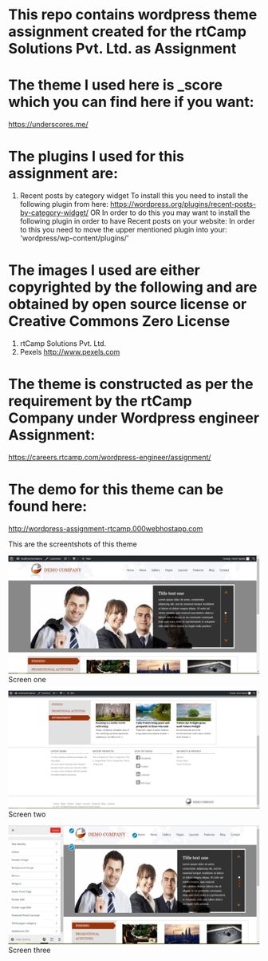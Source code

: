 # This repo contains wordpress theme assignment created for the rtCamp Solutions Pvt. Ltd. as Assignment

# The theme I used here is _score which you can find here if you want:
https://underscores.me/

# The plugins I used for this assignment are: 
1)  Recent posts by category widget
To install this you need to install the following plugin from here:
https://wordpress.org/plugins/recent-posts-by-category-widget/
OR
In order to do this you may want to install the following plugin in order to have Recent posts  on your website:
In order to this you need to move the upper mentioned plugin into your: 'wordpress/wp-content/plugins/'

# The images I used are either copyrighted by the following and are obtained by open source license or Creative Commons Zero License
1)  rtCamp Solutions Pvt. Ltd.
2)  Pexels http://www.pexels.com

# The theme is constructed as per the requirement by the rtCamp Company under Wordpress engineer Assignment: 
https://careers.rtcamp.com/wordpress-engineer/assignment/

# The demo for this theme can be found here:
http://wordpress-assignment-rtcamp.000webhostapp.com

This are the screentshots of this theme

![Alt text](https://github.com/Harsh-Ajudia/rtCamp-Wordpress-Engineer-Assignment/blob/master/screens/1.PNG "Screen one")
Screen one

![Alt text](https://github.com/Harsh-Ajudia/rtCamp-Wordpress-Engineer-Assignment/blob/master/screens/2.PNG "Screen two")
Screen two

![Alt text](https://github.com/Harsh-Ajudia/rtCamp-Wordpress-Engineer-Assignment/blob/master/screens/3.PNG "Screen three")
Screen three

